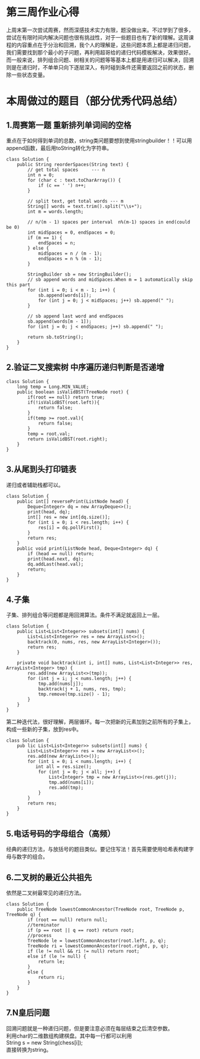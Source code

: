 # 第三周作业心得
上周末第一次尝试周赛，然而深感技术实力有限，题没做出来。不过学到了很多，尝试在有限时间内解决问题也很有挑战性，对于一些题目也有了新的理解。这周课程的内容重点在于分治和回溯，我个人的理解是，这些问题本质上都是递归问题，我们需要找到那个最小的子问题，再利用超哥给的递归代码模板解决，效果很好。而一般来说，排列组合问题、树相关的问题等等基本上都是用递归可以解决，回溯则是在递归时，不单单只向下逐层深入，有时碰到条件还需要返回之前的状态，删除一些状态变量。
# 本周做过的题目（部分优秀代码总结）
## 1.周赛第一题 重新排列单词间的空格  
重点在于如何得到单词的总数，string类问题要想到使用stringbuilder！！可以用append函数，最后用toString转化为字符串。 
```
class Solution {  
    public String reorderSpaces(String text) {  
        // get total spaces     --- n  
        int n = 0;  
        for (char c : text.toCharArray()) {  
            if (c == ' ') n++;   
        }      
          
        // split text, get total words --- m    
        String[] words = text.trim().split("\\s+");  
        int m = words.length;    
              
        // n/(m - 1) spaces per interval  n%(m-1) spaces in end(could be 0)  
        int midSpaces = 0, endSpaces = 0;  
        if (m == 1) {  
            endSpaces = n;  
        } else {  
            midSpaces = n / (m - 1);  
            endSpaces = n % (m - 1);  
        }  
          
		StringBuilder sb = new StringBuilder();  
		// sb append words and midSpaces.When m = 1 automatically skip this part  
        for (int i = 0; i < m - 1; i++) {  
            sb.append(words[i]);  
            for (int j = 0; j < midSpaces; j++) sb.append(" ");  
        }  
        
        // sb append last word and endSpaces   
        sb.append(words[m - 1]);    
        for (int j = 0; j < endSpaces; j++) sb.append(" ");  
          
		return sb.toString();  
    }  
}  
```
## 2.验证二叉搜索树 中序遍历递归判断是否递增  
```
class Solution {  
    long temp = Long.MIN_VALUE;  
    public boolean isValidBST(TreeNode root) {  
        if(root == null) return true;  
        if(!isValidBST(root.left)){  
            return false;  
        }  
        if(temp >= root.val){  
            return false;  
        }  
        temp = root.val;  
        return isValidBST(root.right);  
    }  
}  
```

## 3.从尾到头打印链表
递归或者辅助栈都可以。  
```
class Solution {  
    public int[] reversePrint(ListNode head) {  
        Deque<Integer> dq = new ArrayDeque<>();  
        print(head, dq);  
        int[] res = new int[dq.size()];  
        for (int i = 0; i < res.length; i++) {  
            res[i] = dq.pollFirst();  
        }  
        return res;  
    }   
    public void print(ListNode head, Deque<Integer> dq) {  
        if (head == null) return;  
        print(head.next, dq);  
        dq.addLast(head.val);  
        return;  
    }  
}  
```

## 4.子集
子集、排列组合等问题都是用回溯算法。条件不满足就返回上一层。  
```
class Solution {  
    public List<List<Integer>> subsets(int[] nums) {  
        List<List<Integer>> res = new ArrayList<>();  
        backtrack(0, nums, res, new ArrayList<Integer>());  
        return res;  
    }    

    private void backtrack(int i, int[] nums, List<List<Integer>> res, ArrayList<Integer> tmp) {  
        res.add(new ArrayList<>(tmp));  
        for (int j = i; j < nums.length; j++) {  
            tmp.add(nums[j]);  
            backtrack(j + 1, nums, res, tmp);  
            tmp.remove(tmp.size() - 1);  
        }  
    }  
}   
```
第二种迭代法，很好理解，两层循环。每一次把新的元素加到之前所有的子集上，构成一些新的子集，放到res中。   
```
class Solution {    
    pub lic List<List<Integer>> subsets(int[] nums) {    
        List<List<Integer>> res = new ArrayList<>();  
        res.add(new ArrayList<>());  
        for (int i = 0; i < nums.length; i++) {  
           int all = res.size();  
            for (int j = 0; j < all; j++) {  
                List<Integer> tmp = new ArrayList<>(res.get(j));  
                tmp.add(nums[i]);  
                res.add(tmp);  
            }  
        }  
        return res;  
    }  
}   
```  
## 5.电话号码的字母组合（高频）
经典的递归方法，与放括号的题目类似。要记住写法！首先需要使用哈希表构建字母与数字的组合。

## 6.二叉树的最近公共祖先  
依然是二叉树最常见的递归方法。  
```
class Solution {   
    public TreeNode lowestCommonAncestor(TreeNode root, TreeNode p, TreeNode q) {  
        if (root == null) return null;   
        //terminator  
        if (p == root || q == root) return root;  
        //process  
        TreeNode le = lowestCommonAncestor(root.left, p, q);  
        TreeNode ri = lowestCommonAncestor(root.right, p, q);  
        if (le != null && ri != null) return root;  
        else if (le != null) {  
            return le;  
        }  
        else {  
            return ri;  
        }  
    }  
}  
```
## 7.N皇后问题  
回溯问题就是一种递归问题，但是要注意必须在每层结束之后清空参数。   
利用char的二维数组构建棋盘。其中每一行都可以利用  
String s = new String(chess[i]);  
直接转换为string。  
